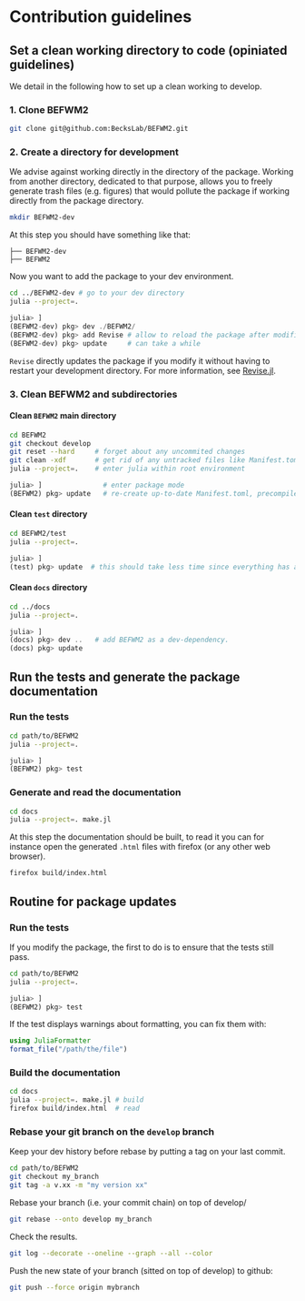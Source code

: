 # Contribution guidelines

## Set a clean working directory to code (opiniated guidelines)

We detail in the following how to set up a clean working to develop.

### 1. Clone BEFWM2

```bash
git clone git@github.com:BecksLab/BEFWM2.git
```

### 2. Create a directory for development

We advise against working directly in the directory of the package.
Working from another directory, dedicated to that purpose,
allows you to freely generate trash files (e.g. figures)
that would pollute the package
if working directly from the package directory.

```bash
mkdir BEFWM2-dev
```

At this step you should have something like that:

```
├── BEFWM2-dev
├── BEFWM2
```

Now you want to add the package to your dev environment.

```bash
cd ../BEFWM2-dev # go to your dev directory
julia --project=.
```

```julia
julia> ]
(BEFWM2-dev) pkg> dev ./BEFWM2/
(BEFWM2-dev) pkg> add Revise # allow to reload the package after modification
(BEFWM2-dev) pkg> update     # can take a while
```

`Revise` directly updates the package if you modify it
without having to restart your development directory.
For more information, see [Revise.jl](https://timholy.github.io/Revise.jl/stable/).

### 3. Clean BEFWM2 and subdirectories

#### Clean `BEFWM2` main directory

```bash
cd BEFWM2
git checkout develop
git reset --hard     # forget about any uncommited changes
git clean -xdf       # get rid of any untracked files like Manifest.toml etc.
julia --project=.    # enter julia within root environment
```

```julia
julia> ]               # enter package mode
(BEFWM2) pkg> update   # re-create up-to-date Manifest.toml, precompile everything (yeah, 'takes a while)
```

#### Clean `test` directory

```bash
cd BEFWM2/test
julia --project=.
```

```julia
julia> ]
(test) pkg> update  # this should take less time since everything has already been precompiled on upper level.
```

#### Clean `docs` directory

```bash
cd ../docs
julia --project=.
```

```julia
julia> ]
(docs) pkg> dev ..   # add BEFWM2 as a dev-dependency.
(docs) pkg> update
```

## Run the tests and generate the package documentation

### Run the tests

```bash
cd path/to/BEFWM2
julia --project=.
```

```julia
julia> ]
(BEFWM2) pkg> test
```

### Generate and read the documentation

```bash
cd docs
julia --project=. make.jl
```

At this step the documentation should be built,
to read it you can for instance open the generated `.html` files with firefox
(or any other web browser).

```bash
firefox build/index.html
```

## Routine for package updates

### Run the tests

If you modify the package, the first to do is to ensure that the tests still pass.

```bash
cd path/to/BEFWM2
julia --project=.
```

```jl
julia> ]
(BEFWM2) pkg> test
```

If the test displays warnings about formatting,
you can fix them with:

```julia
using JuliaFormatter
format_file("/path/the/file")
```

### Build the documentation

```bash
cd docs
julia --project=. make.jl # build
firefox build/index.html  # read
```

### Rebase your git branch on the `develop` branch

Keep your dev history before rebase by putting a tag on your last commit.

```bash
cd path/to/BEFWM2
git checkout my_branch
git tag -a v.xx -m "my version xx"
```

Rebase your branch (i.e. your commit chain) on top of develop/

```bash
git rebase --onto develop my_branch
```

Check the results.

```bash
git log --decorate --oneline --graph --all --color
```

Push the new state of your branch (sitted on top of develop) to github:

```bash
git push --force origin mybranch
```
